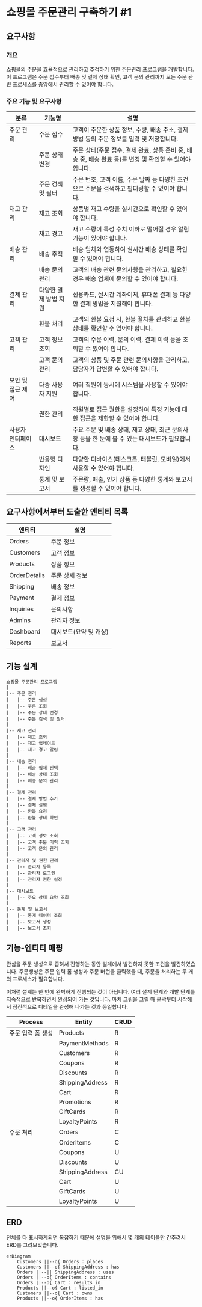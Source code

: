 # 쇼핑몰 주문관리 구축하기 #1


## 요구사항

### 개요

쇼핑몰의 주문을 효율적으로 관리하고 추적하기 위한 주문관리 프로그램을 개발합니다.
이 프로그램은 주문 접수부터 배송 및 결제 상태 확인, 고객 문의 관리까지 모든 주문 관련 프로세스를 중앙에서 관리할 수 있어야 합니다.

### 주요 기능 및 요구사항

| 분류              | 기능명                | 설명                                                                                                    |
| ----------------- | --------------------- | ------------------------------------------------------------------------------------------------------- |
| 주문 관리         | 주문 접수             | 고객이 주문한 상품 정보, 수량, 배송 주소, 결제 방법 등의 주문 정보를 입력 및 저장합니다.                |
|                   | 주문 상태 변경        | 주문 상태(주문 접수, 결제 완료, 상품 준비 중, 배송 중, 배송 완료 등)를 변경 및 확인할 수 있어야 합니다. |
|                   | 주문 검색 및 필터     | 주문 번호, 고객 이름, 주문 날짜 등 다양한 조건으로 주문을 검색하고 필터링할 수 있어야 합니다.           |
| 재고 관리         | 재고 조회             | 상품별 재고 수량을 실시간으로 확인할 수 있어야 합니다.                                                  |
|                   | 재고 경고             | 재고 수량이 특정 수치 이하로 떨어질 경우 알림 기능이 있어야 합니다.                                     |
| 배송 관리         | 배송 추적             | 배송 업체와 연동하여 실시간 배송 상태를 확인할 수 있어야 합니다.                                        |
|                   | 배송 문의 관리        | 고객의 배송 관련 문의사항을 관리하고, 필요한 경우 배송 업체에 문의할 수 있어야 합니다.                  |
| 결제 관리         | 다양한 결제 방법 지원 | 신용카드, 실시간 계좌이체, 휴대폰 결제 등 다양한 결제 방법을 지원해야 합니다.                           |
|                   | 환불 처리             | 고객의 환불 요청 시, 환불 절차를 관리하고 환불 상태를 확인할 수 있어야 합니다.                          |
| 고객 관리         | 고객 정보 조회        | 고객의 주문 이력, 문의 이력, 결제 이력 등을 조회할 수 있어야 합니다.                                    |
|                   | 고객 문의 관리        | 고객의 상품 및 주문 관련 문의사항을 관리하고, 담당자가 답변할 수 있어야 합니다.                         |
| 보안 및 접근 제어 | 다중 사용자 지원      | 여러 직원이 동시에 시스템을 사용할 수 있어야 합니다.                                                    |
|                   | 권한 관리             | 직원별로 접근 권한을 설정하여 특정 기능에 대한 접근을 제한할 수 있어야 합니다.                          |
| 사용자 인터페이스 | 대시보드              | 주요 주문 및 배송 상태, 재고 상태, 최근 문의사항 등을 한 눈에 볼 수 있는 대시보드가 필요합니다.         |
|                   | 반응형 디자인         | 다양한 디바이스(데스크톱, 태블릿, 모바일)에서 사용할 수 있어야 합니다.                                  |
|                   | 통계 및 보고서        | 주문량, 매출, 인기 상품 등 다양한 통계와 보고서를 생성할 수 있어야 합니다.                              |


## 요구사항에서부터 도출한 엔티티 목록

| 엔티티       | 설명                   |
| ------------ | ---------------------- |
| Orders       | 주문 정보              |
| Customers    | 고객 정보              |
| Products     | 상품 정보              |
| OrderDetails | 주문 상세 정보         |
| Shipping     | 배송 정보              |
| Payment      | 결제 정보              |
| Inquiries    | 문의사항               |
| Admins       | 관리자 정보            |
| Dashboard    | 대시보드(요약 및 캐싱) |
| Reports      | 보고서                 |


## 기능 설계

```
쇼핑몰 주문관리 프로그램
|
|-- 주문 관리
|   |-- 주문 생성
|   |-- 주문 조회
|   |-- 주문 상태 변경
|   |-- 주문 검색 및 필터
|
|-- 재고 관리
|   |-- 재고 조회
|   |-- 재고 업데이트
|   |-- 재고 경고 알림
|
|-- 배송 관리
|   |-- 배송 업체 선택
|   |-- 배송 상태 조회
|   |-- 배송 문의 관리
|
|-- 결제 관리
|   |-- 결제 방법 추가
|   |-- 결제 실행
|   |-- 환불 요청
|   |-- 환불 상태 확인
|
|-- 고객 관리
|   |-- 고객 정보 조회
|   |-- 고객 주문 이력 조회
|   |-- 고객 문의 관리
|
|-- 관리자 및 권한 관리
|   |-- 관리자 등록
|   |-- 관리자 로그인
|   |-- 관리자 권한 설정
|
|-- 대시보드
|   |-- 주요 상태 요약 조회
|
|-- 통계 및 보고서
|   |-- 통계 데이터 조회
|   |-- 보고서 생성
|   |-- 보고서 조회
```

## 기능-엔티티 매핑

관심을 주문 생성으로 좁혀서 진행하는 동안 설계에서 발견하지 못한 조건을 발견하였습니다.
주문생성은 주문 입력 폼 생성과 주문 버턴을 클릭했을 때, 주문을 처리하는 두 개의 프로세스가 필요합니다.

이처럼 설계는 한 번에 완벽하게 진행되는 것이 아닙니다.
여러 설계 단계와 개발 단계를 지속적으로 반복하면서 완성되어 가는 것입니다.
마치 그림을 그릴 때 윤곽부터 시작해서 점진적으로 디테일을 완성해 나가는 것과 동일합니다.

| Process           | Entity          | CRUD |
| ----------------- | --------------- | ---- |
| 주문 입력 폼 생성 | Products        | R    |
|                   | PaymentMethods  | R    |
|                   | Customers       | R    |
|                   | Coupons         | R    |
|                   | Discounts       | R    |
|                   | ShippingAddress | R    |
|                   | Cart            | R    |
|                   | Promotions      | R    |
|                   | GiftCards       | R    |
|                   | LoyaltyPoints   | R    |
| 주문 처리         | Orders          | C    |
|                   | OrderItems      | C    |
|                   | Coupons         | U    |
|                   | Discounts       | U    |
|                   | ShippingAddress | CU   |
|                   | Cart            | U    |
|                   | GiftCards       | U    |
|                   | LoyaltyPoints   | U    |


## ERD

전체를 다 표시하게되면 복잡하기 때문에 설명을 위해서 몇 개의 테이블만 간추려서 ERD를 그려보았습니다.

``` mermaid
erDiagram
    Customers ||--o{ Orders : places
    Customers ||--o{ ShippingAddress : has
    Orders ||--|| ShippingAddress : uses
    Orders ||--o{ OrderItems : contains
    Orders ||--o{ Cart : results_in
    Products ||--o{ Cart : listed_in
    Customers ||--o{ Cart : owns
    Products ||--o{ OrderItems : has
```
